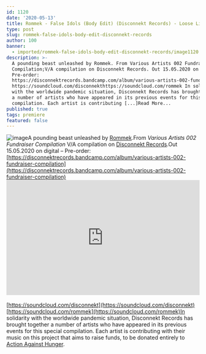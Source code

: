 ```yaml
---
id: 1120
date: '2020-05-13'
title: Rommek - False Idols (Body Edit) (Disconnekt Records) - Loose Lips
type: post
slug: rommek-false-idols-body-edit-disconnekt-records
author: 100
banner:
  - imported/rommek-false-idols-body-edit-disconnekt-records/image1120.jpeg
description: >-
  A pounding beast unleashed by Rommek. From Various Artists 002 Fundraiser
  Compilation;V/A compilation on Disconnekt Records. Out 15.05.2020 on digital ;
  Pre-order:
  https://disconnektrecords.bandcamp.com/album/various-artists-002-fundraiser-compilation
  https://soundcloud.com/disconnekthttps://soundcloud.com/rommek In solidarity
  with the worldwide pandemic situation, Disconnekt Records has brought together
  a number of artists who have appeared in its previous events for this special
  compilation. Each artist is contributing [...]Read More...
published: true
tags: premiere
featured: false
---
```

![image](../imported/rommek-false-idols-body-edit-disconnekt-records/image1120.jpeg)A pounding beast unleashed by [Rommek](https://www.residentadvisor.net/dj/rommek).From _Various Artists 002 Fundraiser Compilation_ V/A compilation on [Disconnekt Records](https://disconnektrecords.bandcamp.com/).Out 15.05.2020 on digital – Pre-order: [](https://disconnektrecords.bandcamp.com/album/various-artists-002-fundraiser-compilation)[https://disconnektrecords.bandcamp.com/album/various-artists-002-fundraiser-compilation](https://disconnektrecords.bandcamp.com/album/various-artists-002-fundraiser-compilation)<iframe width='100%' height='300' scrolling='no' frameborder='no' allow='autoplay' src='https://w.soundcloud.com/player/?url=https%3A//api.soundcloud.com/tracks/819750460&color=%23ff5500&auto_play=false&hide_related=true&show_comments=true&show_user=true&show_reposts=false&show_teaser=false'></iframe>  
[](https://soundcloud.com/disconnekt)  
[https://soundcloud.com/disconnekt](https://soundcloud.com/disconnekt)  
[](https://soundcloud.com/rommek)[https://soundcloud.com/rommek](https://soundcloud.com/rommek)In solidarity with the worldwide pandemic situation, Disconnekt Records has brought together a number of artists who have appeared in its previous events for this special compilation. Each artist is contributing with their music on this project that aims to raise funds, to be donated entirely to [Action Against Hunger](https://www.actionagainsthunger.org/).